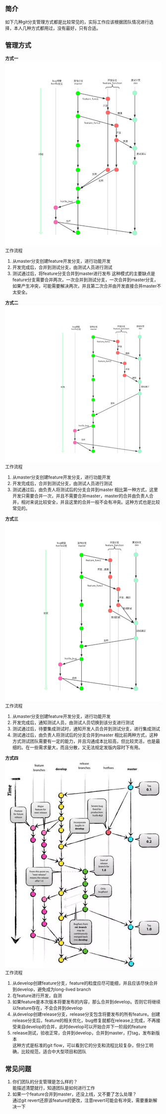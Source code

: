 ## 简介
如下几种git分支管理方式都是比较常见的，实际工作应该根据团队情况进行选择，本人几种方式都用过，没有最好，只有合适。

## 管理方式
**方式一**  
![image](https://github.com/jmilktea/jmilktea/blob/master/%E5%B7%A5%E5%85%B7%E7%B1%BB/git/images/%E5%88%86%E6%94%AF%E7%AE%A1%E7%90%86-.png)
工作流程
1. 从master分支创建feature开发分支，进行功能开发
2. 开发完成后，合并到测试分支，由测试人员进行测试
3. 测试通过后，将feature分支合并到master进行发布
这种模式的主要缺点是feature分支需要合并两次，一次合并到测试分支，一次合并到master分支，如果产生冲突，可能需要解决两次，并且第二次合并由开发直接合并master不太安全。

**方式二**
![image](https://github.com/jmilktea/jmilktea/blob/master/%E5%B7%A5%E5%85%B7%E7%B1%BB/git/images/%E5%88%86%E6%94%AF%E7%AE%A1%E7%90%86-2.png)
工作流程
1. 从master分支创建feature开发分支，进行功能开发
2. 开发完成后，合并到测试分支，由测试人员进行测试
3. 测试通过后，由负责人将测试后的分支合并到master
相比第一种方式，这里开发只需要合并一次，并且不需要合并master，master的合并由负责人合并，相对来说比较安全，并且这里的合并一般不会有冲突。这种方式也是比较常见的。

**方式三**
![image](https://github.com/jmilktea/jmilktea/blob/master/%E5%B7%A5%E5%85%B7%E7%B1%BB/git/images/%E5%88%86%E6%94%AF%E7%AE%A1%E7%90%86-3.png)
工作流程
1. 从master分支创建feature开发分支，进行功能开发
2. 开发完成后，通知测试人员，由测试人员切换到该分支进行测试
3. 测试通过后，待要集成测试时，通知开发人员合并到测试分支，进行集成测试
4. 测试通过后，由负责人将测试后的分支合并到master
相比前两种方式，这种方式测试团队需要有一定的能力，并且沟通成本比较高，但比较灵活，也是最细的。在一些需求量大，而且分散，又无法规定发版内容时下有用。

**方式四**  
![image](https://github.com/jmilktea/jmilktea/blob/master/%E5%B7%A5%E5%85%B7%E7%B1%BB/git/images/%E5%88%86%E6%94%AF%E7%AE%A1%E7%90%86-4.png)  
工作流程  
1. 从develop创建feature分支，feature的粒度应尽可能细，并且应该尽快合并到develop，避免成为long-lived branch
2. 在feature进行开发，自测  
3. 如果feature是本次版本将要发布的内容，那么合并到develop。否则它将继续以feature存在，不会合并到develop     
4. 从develop创建release分支，release分支包含将要发布的所有feature。创建release分支后，feature的相关优化，bug修复就都在release上完成，不再接受来自develop的合并，此时develop可以开始合并下一阶段的feature  
5. release测试，验收正常，合并到develop，合并到master，打tag，发布新版本  
这种方式是标准的git flow，可以看到它的分支和流程比较复杂，但分工明确，比较规范，适合中大型项目和团队

## 常见问题
1. 你们团队的分支管理是怎么样的？   
能描述清楚就行，知道团队是如何进行工作
2. 如果一个feature合并到master，还没上线，又不要了怎么处理？  
通过git revert还原该feature的更改，注意revert可能会有冲突，需要重新解决一下

